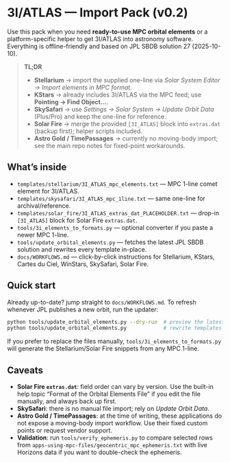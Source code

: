 # 3I/ATLAS — Import Pack (v0.2)

Use this pack when you need **ready-to-use MPC orbital elements** or a
platform-specific helper to get 3I/ATLAS into astronomy software. Everything is
offline-friendly and based on JPL SBDB solution 27 (2025-10-10).

> **TL;DR**
> - **Stellarium** → import the supplied one-line via *Solar System Editor → Import elements in MPC format*.
> - **KStars** → already includes 3I/ATLAS via the MPC feed; use **Pointing → Find Object…**.
> - **SkySafari** → use *Settings → Solar System → Update Orbit Data* (Plus/Pro) and keep the one-line for reference.
> - **Solar Fire** → merge the provided `[3I_ATLAS]` block into `extras.dat` (backup first); helper scripts included.
> - **Astro Gold / TimePassages** → currently no moving-body import; see the main repo notes for fixed-point workarounds.

## What’s inside

- `templates/stellarium/3I_ATLAS_mpc_elements.txt` — MPC 1-line comet element for 3I/ATLAS.
- `templates/skysafari/3I_ATLAS_mpc_1line.txt` — same one-line for archival/reference.
- `templates/solar_fire/3I_ATLAS_extras_dat_PLACEHOLDER.txt` — drop-in `[3I_ATLAS]` block for Solar Fire `extras.dat`.
- `tools/3i_elements_to_formats.py` — optional converter if you paste a newer MPC 1-line.
- `tools/update_orbital_elements.py` — fetches the latest JPL SBDB solution and rewrites every template in-place.
- `docs/WORKFLOWS.md` — click-by-click instructions for Stellarium, KStars, Cartes du Ciel, WinStars, SkySafari, Solar Fire.

## Quick start

Already up-to-date? jump straight to `docs/WORKFLOWS.md`. To refresh whenever JPL
publishes a new orbit, run the updater:
```bash
python tools/update_orbital_elements.py --dry-run  # preview the latest elements
python tools/update_orbital_elements.py            # rewrite templates
```
If you prefer to replace the files manually, `tools/3i_elements_to_formats.py`
will generate the Stellarium/Solar Fire snippets from any MPC 1-line.

## Caveats

- **Solar Fire `extras.dat`**: field order can vary by version. Use the
  built-in help topic “Format of the Orbital Elements File” if you edit the file
  manually, and always back up first.
- **SkySafari**: there is no manual file import; rely on *Update Orbit Data*.
- **Astro Gold / TimePassages**: at the time of writing, these applications do
  not expose a moving-body import workflow. Use their fixed custom points or
  request vendor support.
- **Validation**: run `tools/verify_ephemeris.py` to compare selected rows from
  `apps-using-mpc-files/geocentric_mpc_ephemeris.txt` with live Horizons data if
  you want to double-check the ephemeris.
